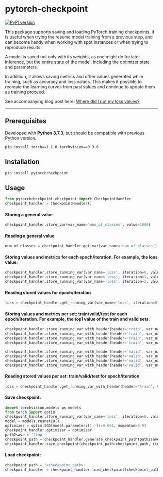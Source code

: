 # pytorch-checkpoint

[![PyPI version](https://badge.fury.io/py/pytorchcheckpoint.svg)](https://badge.fury.io/py/pytorchcheckpoint)


This package supports saving and loading PyTorch training checkpoints. It is useful when trying the resume model training from a previous step, and can become handy when working with spot instances or when trying to reproduce results.

A model is saved not only with its weights, as one might do for later inference, but the entire state of the model, including the optimizer state and parameters.

In addition, it allows saving metrics and other values generated while training, such as accuracy and loss values. This makes it possible to recreate the learning curves from past values and continue to update them as training proceed.

See accompanying blog post here: [Where did I put my loss values?](https://medium.com/p/where-did-i-put-my-loss-values-acf6264ea347?source=email-486b68bc632a--writer.postDistributed&sk=39b0e303a259edd240b0068e41351c34)

------------------


## Prerequisites
Developed with **Python 3.7.3**, but should be compatible with previous Python version.
```
pip install torch==1.1.0 torchvision==0.3.0
```

## Installation
```pip install pytorchcheckpoint```

## Usage
```python
from pytorchcheckpoint.checkpoint import CheckpointHandler
checkpoint_handler = CheckpointHandler()
```

#### Storing a general value
```python
checkpoint_handler.store_var(var_name='num_of_classes', value=1000)
```
#### Reading a general value
```python
num_of_classes = checkpoint_handler.get_var(var_name='num_of_classes')
```

#### Storing values and metrics for each epoch/iteration. For example, the loss value: 
```python
checkpoint_handler.store_running_var(var_name='loss', iteration=0, value=1.0)
checkpoint_handler.store_running_var(var_name='loss', iteration=1, value=0.9)
checkpoint_handler.store_running_var(var_name='loss', iteration=2, value=0.8)
```

#### Reading stored values for epoch/iteration
```python
loss = checkpoint_handler.get_running_var(var_name='loss', iteration=0)
```

#### Storing values and metrics per set: train/valid/test for each epoch/iteration. For example, the top1 value of the train and valid sets: 
```python
checkpoint_handler.store_running_var_with_header(header='train', var_name='top1', iteration=0, value=80)
checkpoint_handler.store_running_var_with_header(header='train', var_name='top1', iteration=1, value=85)
checkpoint_handler.store_running_var_with_header(header='train', var_name='top1', iteration=2, value=90)
checkpoint_handler.store_running_var_with_header(header='train', var_name='top1', iteration=3, value=91)

checkpoint_handler.store_running_var_with_header(header='valid', var_name='top1', iteration=0, value=70)
checkpoint_handler.store_running_var_with_header(header='valid', var_name='top1', iteration=1, value=75)
checkpoint_handler.store_running_var_with_header(header='valid', var_name='top1', iteration=2, value=80)
checkpoint_handler.store_running_var_with_header(header='valid', var_name='top1', iteration=3, value=85)
```

#### Reading stored values per set: train/valid/test for epoch/iteration
```python
loss = checkpoint_handler.get_running_var_with_header(header='train', var_name='loss', iteration=0)
```

#### Save checkpoint:
```python
import torchvision.models as models
from torch import optim
checkpoint_handler.store_running_var(var_name='loss', iteration=0, value=1.0)
model = models.resnet18()
optimizer = optim.SGD(model.parameters(), lr=0.001, momentum=0.9)
checkpoint_handler.optimizer = optimizer
path2save = '/tmp'
checkpoint_path = checkpoint_handler.generate_checkpoint_path(path2save=path2save)
checkpoint_handler.save_checkpoint(checkpoint_path=checkpoint_path, iteration=25, model=model)
```

#### Load checkpoint:
```python
checkpoint_path = '<checkpoint_path>'
checkpoint_handler = checkpoint_handler.load_checkpoint(checkpoint_path)
```
